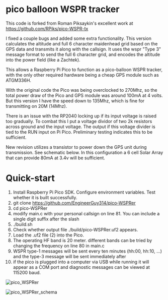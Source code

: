 # pico balloon WSPR tracker

This code is forked from Roman Piksaykin's excellent work at https://github.com/RPiks/pico-WSPR-tx  

I fixed a couple bugs and added some extra functionality. This version calculates the altitude and full 6 character maidenhead grid based on the GPS data and transmits it along with the callsign. It uses the wspr "Type 3" message format to send the full 6 character grid, and encodes the altitude into the power field (like a Zachtek).

This allows a Raspberry Pi Pico to function as a pico-balloon WSPR tracker, with the only other required hardware being a cheap GPS module such as ATGM336H.

With the original code the Pico was being overclocked to 270Mhz, so the total power draw of the Pico and GPS module was around 100mA at 4 volts. But this version I have the speed down to 135Mhz, which is fine for transmitting on 20M (14Mhz).

There is an issue with the RP2040 locking up if its input voltage is raised too gradually. To combat this I put a voltage dividor of two 2k resistors across ground and the input voltage. The output if this voltage divider is tied to the RUN input on Pi Pico. Preliminary testing indicates this to be sufficient.

New revision utilizes a transistor to power down the GPS unit during transmission. See schematic below. In this configuration a 6 cell Solar Array that can provide 80mA at 3.4v will be sufficient.

# Quick-start
1. Install Raspberry Pi Pico SDK. Configure environment variables. Test whether it is built successfully.
2. git clone https://github.com/EngineerGuy314/pico-WSPRer 
4. cd pico-WSPRer
5. modify main.c with your personal callsign on line 81. You can include a single digit suffix after the slash
6. ./build.sh
7. Check whether output file ./build/pico-WSPRer.uf2 appears.
8. Load the .uf2 file (2) into the Pico.
9. The operating HF band is 20 meter. different bands can be tried by changing the frequency on line 80 in main.c
10. WSPR type-1 messages will be sent every ten minutes (hh:00, hh:10, ...) and the type-3 message will be sent immediately after
11. if the pico is plugged into a computer via USB while running it will appear as a COM port and diagnostic messages can be viewed at 115200 baud.

![pico_WSPRer](https://github.com/EngineerGuy314/pico-WSPRer/assets/123671395/bfaad70b-ae55-4695-b1ce-e6d6bb5c9d0f)

![pico_WSPRer_schema](https://github.com/EngineerGuy314/pico-WSPRer/assets/123671395/486f8ca9-fba3-4b02-bfbf-b3e85728bc48)
